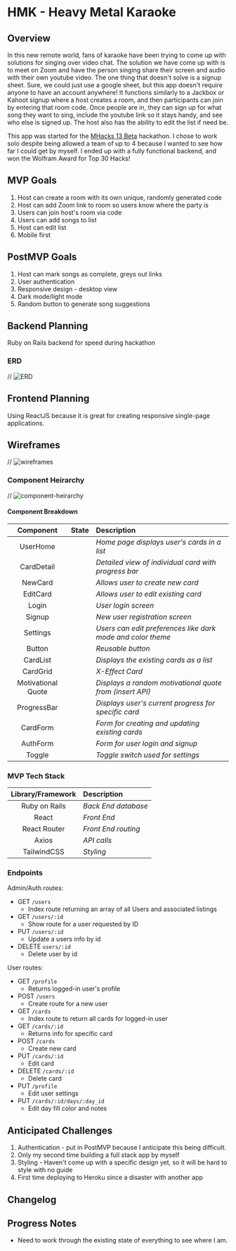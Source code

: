 # HMK - Heavy Metal Karaoke

## Overview
In this new remote world, fans of karaoke have been trying to come up with solutions for singing over video chat. The solution we have come up with is to meet on Zoom and have the person singing share their screen and audio with their own youtube video. The one thing that doesn't solve is a signup sheet. Sure, we could just use a google sheet, but this app doesn't require anyone to have an account anywhere! It functions similarly to a Jackbox or Kahoot signup where a host creates a room, and then participants can join by entering that room code. Once people are in, they can sign up for what song they want to sing, include the youtube link so it stays handy, and see who else is signed up. The host also has the ability to edit the list if need be.

This app was started for the [MHacks 13 Beta](https://mhacks-13-beta.devpost.com/) hackathon. I chose to work solo despite being allowed a team of up to 4 because I wanted to see how far I could get by myself. I ended up with a fully functional backend, and won the Wolfram Award for Top 30 Hacks!

## MVP Goals

1. Host can create a room with its own unique, randomly generated code
1. Host can add Zoom link to room so users know where the party is
1. Users can join host's room via code
1. Users can add songs to list
1. Host can edit list
1. Mobile first

## PostMVP Goals

1. Host can mark songs as complete, greys out links
1. User authentication
1. Responsive design - desktop view
1. Dark mode/light mode
1. Random button to generate song suggestions

## Backend Planning

Ruby on Rails backend for speed during hackathon

### ERD

// ![ERD]()

## Frontend Planning

Using ReactJS because it is great for creating responsive single-page applications.

## Wireframes

// ![wireframes]()

### Component Heirarchy

// ![component-heirarchy]()

#### Component Breakdown

|  Component         | State | Description                                                      |
| :----------------: | :---: | :--------------------------------------------------------------- |
| UserHome           |       | _Home page displays user's cards in a list_ |
| CardDetail         |       | _Detailed view of individual card with progress bar_ |
| NewCard            |       | _Allows user to create new card_ |
| EditCard           |       | _Allows user to edit existing card_ |
| Login              |       | _User login screen_ |
| Signup             |       | _New user registration screen_ |
| Settings           |       | _Users can edit preferences like dark mode and color theme_ |
| Button             |       | _Reusable button_ |
| CardList           |       | _Displays the existing cards as a list_ |
| CardGrid           |       | _X-Effect Card_ |
| Motivational Quote |       | _Displays a random motivational quote from (insert API)_ |
| ProgressBar        |       | _Displays user's current progress for specific card_ |
| CardForm           |       | _Form for creating and updating existing cards_ |
| AuthForm           |       | _Form for user login and signup_ |
| Toggle             |       | _Toggle switch used for settings_ |

### MVP Tech Stack

| Library/Framework | Description |
| :--------------: | :----------------------------------------- |
| Ruby on Rails    | _Back End database_ |
| React            | _Front End_ |
| React Router     | _Front End routing_ |
| Axios            | _API calls_ |
| TailwindCSS      | _Styling_ |

### Endpoints

Admin/Auth routes:
- GET `/users`
	- Index route returning an array of all Users and associated listings
- GET `/users/:id`
	- Show route for a user requested by ID
- PUT `/users/:id`
  - Update a users info by id
- DELETE `users/:id`
  - Delete user by id

User routes:
- GET `/profile`
	- Returns logged-in user's profile
- POST `/users`
	- Create route for a new user
- GET `/cards`
  - Index route to return all cards for logged-in user
- GET `/cards/:id`
  - Returns info for specific card
- POST `/cards`
  - Create new card
- PUT `/cards/:id`
  - Edit card
- DELETE `/cards/:id`
  - Delete card
- PUT `/profile`
  - Edit user settings
- PUT `/cards/:id/days/:day_id`
  - Edit day fill color and notes

## Anticipated Challenges

1. Authentication - put in PostMVP because I anticipate this being difficult.
1. Only my second time building a full stack app by myself
1. Styling - Haven't come up with a specific design yet, so it will be hard to style with no guide
1. First time deploying to Heroku since a disaster with another app

## Changelog

<!-- for future changes -->

## Progress Notes

- Need to work through the existing state of everything to see where I am.
